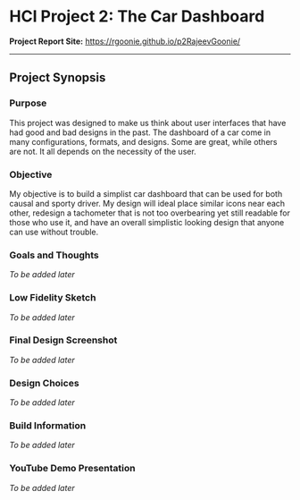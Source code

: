 # HCI Project 2: The Car Dashboard
**Project Report Site:** https://rgoonie.github.io/p2RajeevGoonie/

---

## Project Synopsis

### Purpose
This project was designed to make us think about user interfaces that have had good and bad designs in the past. The dashboard of a car come in many configurations, formats, and designs. Some are great, while others are not. It all depends on the necessity of the user.

### Objective
My objective is to build a simplist car dashboard that can be used for both causal and sporty driver. My design will ideal place similar icons near each other,  redesign a tachometer that is not too overbearing yet still readable for those who use it, and have an overall simplistic looking design that anyone can use without trouble.

### Goals and Thoughts
*To be added later*

### Low Fidelity Sketch
*To be added later*

### Final Design Screenshot
*To be added later*

### Design Choices
*To be added later*

### Build Information
*To be added later*

### YouTube Demo Presentation
*To be added later*